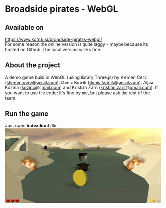 
# Broadside pirates - WebGL

## Available on 
https://www.kotnik.si/broadside-pirates-webgl/  
For some reason the online version is quite laggy - maybe because its hosted on Github. The local version works fine.

## About the project  
A demo game build in WebGL (using library Three.js) by Klemen Červ (klemen.cerv@gmail.com), Denis Kotnik (denis.kotnik@gmail.com), Aljaž Kozina (kozinc@gmail.com) and Kristian Žarn (kristian.zarn@gmail.com). If you want to use the code: it's fine by me, but please ask the rest of the team.

## Run the game
Just open **index.html** file.
![logo](broadsidePirates.png)
